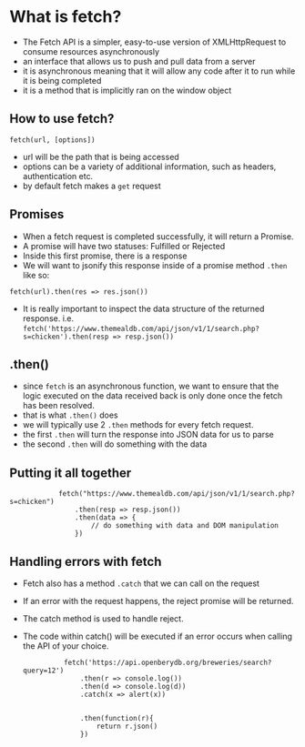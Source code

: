 # What is fetch?

- The Fetch API is a simpler, easy-to-use version of XMLHttpRequest to consume resources asynchronously
- an interface that allows us to push and pull data from a server 
- it is asynchronous meaning that it will allow any code after it to run while it is being completed
- it is a method that is implicitly ran on the window object

## How to use fetch?

``` fetch(url, [options]) ```

- url will be the path that is being accessed
- options can be a variety of additional information, such as headers, authentication etc.
- by default fetch makes a `get` request

## Promises 

- When a fetch request is completed successfully, it will return a Promise. 
- A promise will have two statuses: Fulfilled or Rejected
- Inside this first promise, there is a response 
- We will want to jsonify this response inside of a promise method `.then` like so:

```fetch(url).then(res => res.json())```

- It is really important to inspect the data structure of the returned response. i.e. `fetch('https://www.themealdb.com/api/json/v1/1/search.php?s=chicken').then(resp => resp.json())` 


## .then()

- since `fetch` is an asynchronous function, we want to ensure that the logic executed on the data received back is only done once the fetch has been resolved.
- that is what `.then()` does 
- we will typically use 2 `.then` methods for every fetch request.
- the first `.then` will turn the response into JSON data for us to parse
- the second `.then` will do something with the data 


## Putting it all together 

                fetch("https://www.themealdb.com/api/json/v1/1/search.php?s=chicken")
                    .then(resp => resp.json())
                    .then(data => {
                        // do something with data and DOM manipulation
                    })

## Handling errors with fetch

- Fetch also has a method `.catch` that we can call on the request
- If an error with the request happens, the reject promise will be returned. 
- The catch method is used to handle reject. 
- The code within catch() will be executed if an error occurs when calling the API of your choice.

                fetch('https://api.openberydb.org/breweries/search?query=12')
                    .then(r => console.log())
                    .then(d => console.log(d))
                    .catch(x => alert(x))


                    .then(function(r){
                        return r.json()
                    })